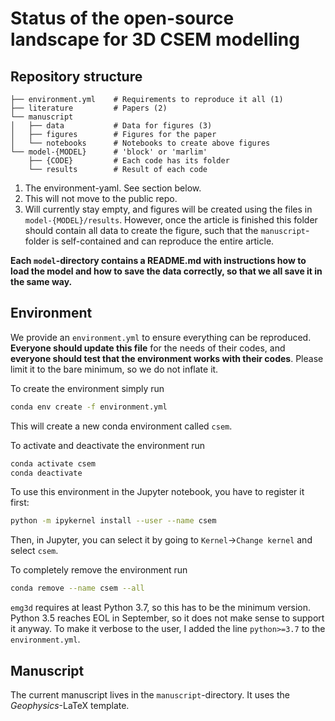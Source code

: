 # Status of the open-source landscape for 3D CSEM modelling


## Repository structure

    ├── environment.yml    # Requirements to reproduce it all (1)
    ├── literature         # Papers (2)
    └── manuscript
    │   ├── data           # Data for figures (3)
    │   ├── figures        # Figures for the paper
    │   └── notebooks      # Notebooks to create above figures
    └── model-{MODEL}      # 'block' or 'marlim'
        ├── {CODE}         # Each code has its folder
        └── results        # Result of each code

1. The environment-yaml. See section below.
1. This will not move to the public repo.
2. Will currently stay empty, and figures will be created using the files in
   `model-{MODEL}/results`. However, once the article is finished this folder
   should contain all data to create the figure, such that the
   `manuscript`-folder is self-contained and can reproduce the entire article.

**Each `model`-directory contains a README.md with instructions how to load the
model and how to save the data correctly, so that we all save it in the same
way.**


## Environment

We provide an `environment.yml` to ensure everything can be reproduced.
**Everyone should update this file** for the needs of their codes, and
**everyone should test that the environment works with their codes**. Please
limit it to the bare minimum, so we do not inflate it.

To create the environment simply run
```bash
conda env create -f environment.yml
```
This will create a new conda environment called `csem`.

To activate and deactivate the environment run
```bash
conda activate csem
conda deactivate
```

To use this environment in the Jupyter notebook, you have to register it first:
```bash
python -m ipykernel install --user --name csem
```
Then, in Jupyter, you can select it by going to `Kernel`->`Change kernel` and
select `csem`.

To completely remove the environment run
```bash
conda remove --name csem --all
```

`emg3d` requires at least Python 3.7, so this has to be the minimum version.
Python 3.5 reaches EOL in September, so it does not make sense to support it
anyway. To make it verbose to the user, I added the line `python>=3.7` to the
`environment.yml`.

## Manuscript

The current manuscript lives in the `manuscript`-directory. It uses the
*Geophysics*-LaTeX template.
